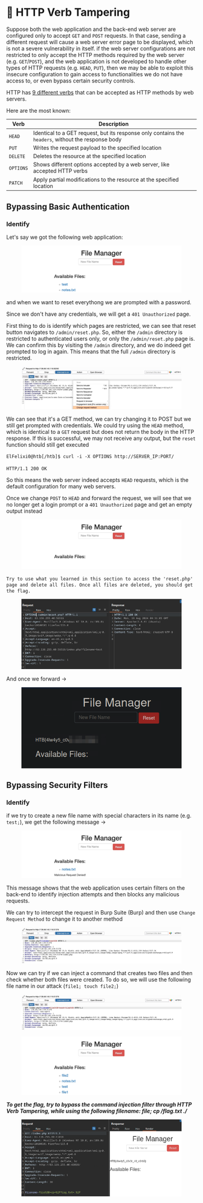 # 🔗 HTTP Verb Tampering

Suppose both the web application and the back-end web server are configured only to accept `GET` and `POST` requests. In that case, sending a different request will cause a web server error page to be displayed, which is not a severe vulnerability in itself. if the web server configurations are not restricted to only accept the HTTP methods required by the web server (e.g. `GET`/`POST`), and the web application is not developed to handle other types of HTTP requests (e.g. `HEAD`, `PUT`), then we may be able to exploit this insecure configuration to gain access to functionalities we do not have access to, or even bypass certain security controls.

HTTP has [9 different verbs](https://developer.mozilla.org/en-US/docs/Web/HTTP/Methods) that can be accepted as HTTP methods by web servers.

Here are the most known:

| Verb      | Description                                                                                         |
| --------- | --------------------------------------------------------------------------------------------------- |
| `HEAD`    | Identical to a GET request, but its response only contains the `headers`, without the response body |
| `PUT`     | Writes the request payload to the specified location                                                |
| `DELETE`  | Deletes the resource at the specified location                                                      |
| `OPTIONS` | Shows different options accepted by a web server, like accepted HTTP verbs                          |
| `PATCH`   | Apply partial modifications to the resource at the specified location                               |

## Bypassing Basic Authentication

### Identify

Let's say we got the following web application:

<figure><img src="../../../.gitbook/assets/image (6) (1) (1) (1) (1) (1) (1) (1).png" alt=""><figcaption></figcaption></figure>

and when we want to reset everythong we are prompted with a password.

Since we don't have any credentials, we will get a `401 Unauthorized` page.

First thing to do is identify which pages are restricted, we can see that reset button navigates to `/admin/reset.php`. So, either the `/admin` directory is restricted to authenticated users only, or only the `/admin/reset.php` page is. We can confirm this by visiting the `/admin` directory, and we do indeed get prompted to log in again. This means that the full `/admin` directory is restricted.

<figure><img src="../../../.gitbook/assets/image (8) (1).png" alt=""><figcaption></figcaption></figure>

We can see that it's a GET method, we can try changing it to POST but we still get prompted with credentials. We could try using the `HEAD` method, which is identical to a `GET` request but does not return the body in the HTTP response. If this is successful, we may not receive any output, but the `reset` function should still get executed

```shell-session
ElFelixi0@htb[/htb]$ curl -i -X OPTIONS http://SERVER_IP:PORT/

HTTP/1.1 200 OK
```

So this means the web server indeed accepts `HEAD` requests, which is the default configuration for many web servers.

Once we change `POST` to `HEAD` and forward the request, we will see that we no longer get a login prompt or a `401 Unauthorized` page and get an empty output instead

<figure><img src="../../../.gitbook/assets/image (9) (1).png" alt=""><figcaption></figcaption></figure>

```
Try to use what you learned in this section to access the 'reset.php' page and delete all files. Once all files are deleted, you should get the flag. 
```

<figure><img src="../../../.gitbook/assets/image (10) (1).png" alt=""><figcaption></figcaption></figure>

And once we forward ->

<figure><img src="../../../.gitbook/assets/image (11) (1).png" alt=""><figcaption></figcaption></figure>

## Bypassing Security Filters

### Identify

if we try to create a new file name with special characters in its name (e.g. `test;`), we get the following message ->

<figure><img src="../../../.gitbook/assets/image (3) (1) (1) (1) (1) (1) (1) (1) (1) (1) (1) (1) (1).png" alt=""><figcaption></figcaption></figure>

This message shows that the web application uses certain filters on the back-end to identify injection attempts and then blocks any malicious requests.

We can try to intercept the request in Burp Suite (Burp) and then use `Change Request Method` to change it to another method

<figure><img src="../../../.gitbook/assets/image (1) (1) (1) (1) (1) (1) (1) (1) (1) (1) (1) (1) (1) (1) (1) (1) (1) (1) (1) (1) (1) (1) (1).png" alt=""><figcaption></figcaption></figure>

Now we can try if we can inject a command that creates two files and then check whether both files were created. To do so, we will use the following file name in our attack (`file1; touch file2;`)

<figure><img src="../../../.gitbook/assets/image (2) (1) (1) (1) (1) (1) (1) (1) (1) (1) (1) (1) (1) (1) (1) (1) (1) (1).png" alt=""><figcaption></figcaption></figure>

<figure><img src="../../../.gitbook/assets/image (3) (1) (1) (1) (1) (1) (1) (1) (1) (1) (1) (1) (1) (1).png" alt=""><figcaption></figcaption></figure>

_**To get the flag, try to bypass the command injection filter through HTTP Verb Tampering, while using the following filename: file; cp /flag.txt ./**_

<figure><img src="../../../.gitbook/assets/image (5) (1) (1) (1) (1) (1) (1) (1) (1).png" alt=""><figcaption></figcaption></figure>
